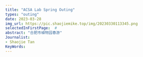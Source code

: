 ```yaml
---
title: "ACSA Lab Spring Outing"
types: "outing"
date: 2023-03-28
img_url: https://pic.shaojiemike.top/img/20230330113345.png
selectedInFirstPage:  #  
abstract: "合肥市植物园春游"
Journalist:
- Shaojie Tan
KeyWords:
---
```

